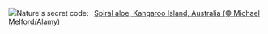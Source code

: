 ![](https://www.bing.com/th?id=OHR.FibonacciAloe_EN-GB8183049694_UHD.jpg&w=1000)Nature's secret code:&nbsp;&ensp;[Spiral aloe, Kangaroo Island, Australia (© Michael Melford/Alamy)](https://www.bing.com/th?id=OHR.FibonacciAloe_EN-GB8183049694_UHD.jpg)
<br><br/>
